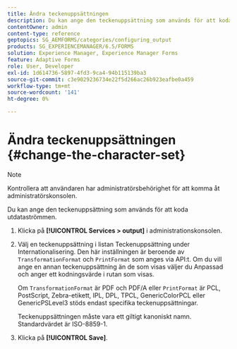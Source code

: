 ```yaml
---
title: Ändra teckenuppsättningen
description: Du kan ange den teckenuppsättning som används för att koda utdataströmmen. Lär dig hur du kan ändra teckenuppsättningen.
contentOwner: admin
content-type: reference
geptopics: SG_AEMFORMS/categories/configuring_output
products: SG_EXPERIENCEMANAGER/6.5/FORMS
solution: Experience Manager, Experience Manager Forms
feature: Adaptive Forms
role: User, Developer
exl-id: 1d614736-5897-4fd3-9ca4-94b115139ba3
source-git-commit: c3e9029236734e22f5d266ac26b923eafbe0a459
workflow-type: tm+mt
source-wordcount: '141'
ht-degree: 0%

---
```


# Ändra teckenuppsättningen {#change-the-character-set}

>[!NOTE]
> 
> Kontrollera att användaren har administratörsbehörighet för att komma åt administratörskonsolen.

Du kan ange den teckenuppsättning som används för att koda utdataströmmen.

1. Klicka på **[!UICONTROL Services > output]** i administrationskonsolen.
1. Välj en teckenuppsättning i listan Teckenuppsättning under Internationalisering. Den här inställningen är beroende av `TransformationFormat` och `PrintFormat` som anges via API:t. Om du vill ange en annan teckenuppsättning än de som visas väljer du Anpassad och anger ett kodningsvärde i rutan som visas.

   Om `TransformationFormat` är PDF och PDF/A eller `PrintFormat` är PCL, PostScript, Zebra-etikett, IPL, DPL, TPCL, GenericColorPCL eller GenericPSLevel3 stöds endast specifika teckenuppsättningar.

   Teckenuppsättningen måste vara ett giltigt kanoniskt namn. Standardvärdet är ISO-8859-1.

1. Klicka på **[!UICONTROL Save]**.
